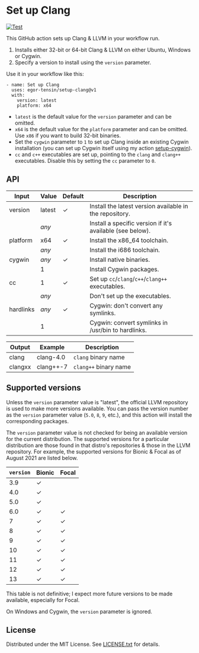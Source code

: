 Set up Clang
============

[![Test](https://github.com/egor-tensin/setup-clang/actions/workflows/test.yml/badge.svg)](https://github.com/egor-tensin/setup-clang/actions/workflows/test.yml)

This GitHub action sets up Clang & LLVM in your workflow run.

1. Installs either 32-bit or 64-bit Clang & LLVM on either Ubuntu, Windows or
Cygwin.
2. Specify a version to install using the `version` parameter.

Use it in your workflow like this:

    - name: Set up Clang
      uses: egor-tensin/setup-clang@v1
      with:
        version: latest
        platform: x64

* `latest` is the default value for the `version` parameter and can be omitted.
* `x64` is the default value for the `platform` parameter and can be omitted.
Use `x86` if you want to build 32-bit binaries.
* Set the `cygwin` parameter to `1` to set up Clang inside an existing Cygwin
installation (you can set up Cygwin itself using my action [setup-cygwin]).
* `cc` and `c++` executables are set up, pointing to the `clang` and `clang++`
executables.
Disable this by setting the `cc` parameter to `0`.

[setup-cygwin]: https://github.com/egor-tensin/setup-cygwin

API
---

| Input     | Value   | Default | Description
| --------- | ------- | ------- | -----------
| version   | latest  | ✓       | Install the latest version available in the repository.
|           | *any*   |         | Install a specific version if it's available (see below).
| platform  | x64     | ✓       | Install the x86_64 toolchain.
|           | *any*   |         | Install the i686 toolchain.
| cygwin    | *any*   | ✓       | Install native binaries.
|           | 1       |         | Install Cygwin packages.
| cc        | 1       | ✓       | Set up `cc`/`clang`/`c++`/`clang++` executables.
|           | *any*   |         | Don't set up the executables.
| hardlinks | *any*   | ✓       | Cygwin: don't convert any symlinks.
|           | 1       |         | Cygwin: convert symlinks in /usr/bin to hardlinks.

| Output  | Example   | Description
| ------- | --------- | -----------
| clang   | clang-4.0 | `clang` binary name
| clangxx | clang++-7 | `clang++` binary name

Supported versions
------------------

Unless the `version` parameter value is "latest", the official LLVM repository
is used to make more versions available.
You can pass the version number as the `version` parameter value (`5.0`, `8`,
`9`, etc.), and this action will install the corresponding packages.

The `version` parameter value is not checked for being an available version for
the current distribution.
The supported versions for a particular distribution are those found in that
distro's repositories & those in the LLVM repository.
For example, the supported versions for Bionic & Focal as of August 2021 are
listed below.

| `version` | Bionic | Focal
| --------- | ------ | -----
| 3.9       | ✓      |
| 4.0       | ✓      |
| 5.0       | ✓      |
| 6.0       | ✓      | ✓
| 7         | ✓      | ✓
| 8         | ✓      | ✓
| 9         | ✓      | ✓
| 10        | ✓      | ✓
| 11        | ✓      | ✓
| 12        | ✓      | ✓
| 13        | ✓      | ✓

This table is not definitive; I expect more future versions to be made
available, especially for Focal.

On Windows and Cygwin, the `version` parameter is ignored.

License
-------

Distributed under the MIT License.
See [LICENSE.txt] for details.

[LICENSE.txt]: LICENSE.txt
